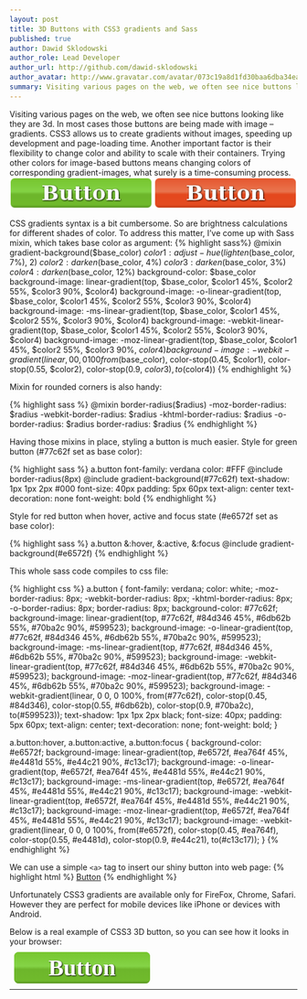 ```yaml
---
layout: post
title: 3D Buttons with CSS3 gradients and Sass
published: true
author: Dawid Sklodowski
author_role: Lead Developer
author_url: http://github.com/dawid-sklodowski
author_avatar: http://www.gravatar.com/avatar/073c19a8d1fd30baa6dba34eaa55fe90.png
summary: Visiting various pages on the web, we often see nice buttons looking like they are 3d. In most cases those buttons are being made with image – gradients. CSS3 allows us to create gradients without images, speeding up development and page-loading time. Another important factor is their flexibility to change color and ability to scale with their containers. Trying other colors for image-based buttons means changing colors of corresponding gradient-images, what surely is a time-consuming process. ![buttons](/images/2013-05-01/buttons.png)
---
```

Visiting various pages on the web, we often see nice buttons looking like they are 3d.
In most cases those buttons are being made with image – gradients.
CSS3 allows us to create gradients without images, speeding up development and page-loading time.
Another important factor is their flexibility to change color and ability to scale with their containers.
Trying other colors for image-based buttons means changing colors of corresponding gradient-images,
what surely is a time-consuming process. ![buttons](/images/2013-05-01/buttons.png)

CSS gradients syntax is a bit cumbersome. So are brightness calculations for different shades of color.
To address this matter, I’ve come up with Sass mixin, which takes base color as argument:
{% highlight sass%}
  @mixin gradient-background($base_color)
    $color1: adjust-hue(lighten($base_color, 7%), 2)
    $color2: darken($base_color, 4%)
    $color3: darken($base_color, 3%)
    $color4: darken($base_color, 12%)
    background-color: $base_color
    background-image: linear-gradient(top,
                                      $base_color,
                                      $color1 45%,
                                      $color2 55%,
                                      $color3 90%,
                                      $color4)
    background-image: -o-linear-gradient(top,
                                         $base_color,
                                         $color1 45%,
                                         $color2 55%,
                                         $color3 90%,
                                         $color4)
    background-image: -ms-linear-gradient(top,
                                          $base_color,
                                          $color1 45%,
                                          $color2 55%,
                                          $color3 90%,
                                          $color4)
    background-image: -webkit-linear-gradient(top,
                                              $base_color,
                                              $color1 45%,
                                              $color2 55%,
                                              $color3 90%,
                                              $color4)
    background-image: -moz-linear-gradient(top,
                                           $base_color,
                                           $color1 45%,
                                           $color2 55%,
                                           $color3 90%,
                                           $color4)
    background-image: -webkit-gradient(linear, 0 0, 0 100%,
                                       from($base_color),
                                       color-stop(0.45, $color1),
                                       color-stop(0.55, $color2),
                                       color-stop(0.9, $color3),
                                       to($color4))
{% endhighlight %}

Mixin for rounded corners is also handy:

{% highlight sass %}
  @mixin border-radius($radius)
    -moz-border-radius: $radius
    -webkit-border-radius: $radius
    -khtml-border-radius: $radius
    -o-border-radius: $radius
    border-radius: $radius
{% endhighlight %}

Having those mixins in place, styling a button is much easier. Style for green button (#77c62f set as base color):

{% highlight sass %}
  a.button
    font-family: verdana
    color: #FFF
    @include border-radius(8px)
    @include gradient-background(#77c62f)
    text-shadow: 1px 1px 2px #000
    font-size: 40px
    padding: 5px 60px
    text-align: center
    text-decoration: none
    font-weight: bold
{% endhighlight %}

Style for red button when hover, active and focus state (#e6572f set as base color):

{% highlight sass %}
  a.button
    &:hover, &:active, &:focus
      @include gradient-background(#e6572f)
{% endhighlight %}

This whole sass code compiles to css file:

{% highlight css %}
a.button {
  font-family: verdana;
  color: white;
  -moz-border-radius: 8px;
  -webkit-border-radius: 8px;
  -khtml-border-radius: 8px;
  -o-border-radius: 8px;
  border-radius: 8px;
  background-color: #77c62f;
  background-image: linear-gradient(top, #77c62f, #84d346 45%, #6db62b 55%, #70ba2c 90%, #599523);
  background-image: -o-linear-gradient(top, #77c62f, #84d346 45%, #6db62b 55%, #70ba2c 90%, #599523);
  background-image: -ms-linear-gradient(top, #77c62f, #84d346 45%, #6db62b 55%, #70ba2c 90%, #599523);
  background-image: -webkit-linear-gradient(top, #77c62f, #84d346 45%, #6db62b 55%, #70ba2c 90%, #599523);
  background-image: -moz-linear-gradient(top, #77c62f, #84d346 45%, #6db62b 55%, #70ba2c 90%, #599523);
  background-image: -webkit-gradient(linear, 0 0, 0 100%, from(#77c62f), color-stop(0.45, #84d346), color-stop(0.55, #6db62b), color-stop(0.9, #70ba2c), to(#599523));
  text-shadow: 1px 1px 2px black;
  font-size: 40px;
  padding: 5px 60px;
  text-align: center;
  text-decoration: none;
  font-weight: bold; }

a.button:hover, a.button:active, a.button:focus {
  background-color: #e6572f;
  background-image: linear-gradient(top, #e6572f, #ea764f 45%, #e4481d 55%, #e44c21 90%, #c13c17);
  background-image: -o-linear-gradient(top, #e6572f, #ea764f 45%, #e4481d 55%, #e44c21 90%, #c13c17);
  background-image: -ms-linear-gradient(top, #e6572f, #ea764f 45%, #e4481d 55%, #e44c21 90%, #c13c17);
  background-image: -webkit-linear-gradient(top, #e6572f, #ea764f 45%, #e4481d 55%, #e44c21 90%, #c13c17);
  background-image: -moz-linear-gradient(top, #e6572f, #ea764f 45%, #e4481d 55%, #e44c21 90%, #c13c17);
  background-image: -webkit-gradient(linear, 0 0, 0 100%, from(#e6572f), color-stop(0.45, #ea764f), color-stop(0.55, #e4481d), color-stop(0.9, #e44c21), to(#c13c17)); }
{% endhighlight %}

We can use a simple ```<a>``` tag to insert our shiny button into web page:
{% highlight html %}
  <a class="button" href="http://www.google.pl">Button</a>
{% endhighlight %}

Unfortunately CSS3 gradients are available only for FireFox, Chrome, Safari. However they are perfect for mobile devices like iPhone or devices with Android.

<style>
.css-3d-button {
  font-family: verdana;
  color: white !important;
  -moz-border-radius: 8px;
  -webkit-border-radius: 8px;
  -khtml-border-radius: 8px;
  -o-border-radius: 8px;
  border-radius: 8px;
  background-color: #77c62f;
  background-image: linear-gradient(top, #77c62f, #84d346 45%, #6db62b 55%, #70ba2c 90%, #599523);
  background-image: -o-linear-gradient(top, #77c62f, #84d346 45%, #6db62b 55%, #70ba2c 90%, #599523);
  background-image: -ms-linear-gradient(top, #77c62f, #84d346 45%, #6db62b 55%, #70ba2c 90%, #599523);
  background-image: -webkit-linear-gradient(top, #77c62f, #84d346 45%, #6db62b 55%, #70ba2c 90%, #599523);
  background-image: -moz-linear-gradient(top, #77c62f, #84d346 45%, #6db62b 55%, #70ba2c 90%, #599523);
  background-image: -webkit-gradient(linear, 0 0, 0 100%, from(#77c62f), color-stop(0.45, #84d346), color-stop(0.55, #6db62b), color-stop(0.9, #70ba2c), to(#599523));
  text-shadow: 1px 1px 2px black;
  font-size: 40px;
  padding: 5px 60px;
  text-align: center;
  text-decoration: none;
  font-weight: bold; }
.css-3d-button:hover, .css-3d-button:active, .css-3d-button:focus {
  background-color: #e6572f;
  background-image: linear-gradient(top, #e6572f, #ea764f 45%, #e4481d 55%, #e44c21 90%, #c13c17);
  background-image: -o-linear-gradient(top, #e6572f, #ea764f 45%, #e4481d 55%, #e44c21 90%, #c13c17);
  background-image: -ms-linear-gradient(top, #e6572f, #ea764f 45%, #e4481d 55%, #e44c21 90%, #c13c17);
  background-image: -webkit-linear-gradient(top, #e6572f, #ea764f 45%, #e4481d 55%, #e44c21 90%, #c13c17);
  background-image: -moz-linear-gradient(top, #e6572f, #ea764f 45%, #e4481d 55%, #e44c21 90%, #c13c17);
  background-image: -webkit-gradient(linear, 0 0, 0 100%, from(#e6572f), color-stop(0.45, #ea764f), color-stop(0.55, #e4481d), color-stop(0.9, #e44c21), to(#c13c17)); }
.syntaxhighlighter .toolbar{display: none !important;}
</style>

Below is a real example of CSS3 3D button, so you can see how it looks in your browser:

&nbsp; <a class="css-3d-button" href="http://www.housetrip.com">Button</a>

----
